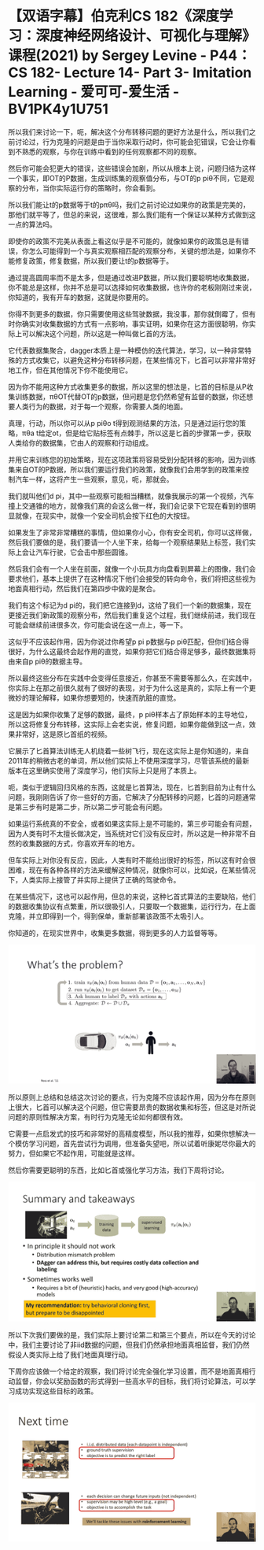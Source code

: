 # 【双语字幕】伯克利CS 182《深度学习：深度神经网络设计、可视化与理解》课程(2021) by Sergey Levine - P44：CS 182- Lecture 14- Part 3- Imitation Learning - 爱可可-爱生活 - BV1PK4y1U751

所以我们来讨论一下，呃，解决这个分布转移问题的更好方法是什么，所以我们之前讨论过，行为克隆的问题是由于当你采取行动时，你可能会犯错误，它会让你看到不熟悉的观察，与你在训练中看到的任何观察都不同的观察。

然后你可能会犯更大的错误，这些错误会加剧，所以从根本上说，问题归结为这样一个事实，即OT的P数据，生成训练集的观察值分布，与OT的p piθ不同，它是观察的分布，当你实际运行你的策略时，你会看到。

所以我们能让t的p数据等于t的pπθ吗，我们之前讨论过如果你的政策是完美的，那他们就平等了，但总的来说，这很难，那么我们能有一个保证以某种方式做到这一点的算法吗。

即使你的政策不完美从表面上看这似乎是不可能的，就像如果你的政策总是有错误，你怎么可能得到一个与真实观察相匹配的观察分布，关键的想法是，如果你不能修复政策，修复数据，所以我们要让t的p数据等于。

通过提高圆周率而不是太多，但是通过改进P数据，所以我们要聪明地收集数据，你不能总是这样，你并不总是可以选择如何收集数据，也许你的老板刚刚过来说，你知道的，我有开车的数据，这就是你要用的。

你得不到更多的数据，你只需要使用这些驾驶数据，我没事，那你就倒霉了，但有时你确实对收集数据的方式有一点影响，事实证明，如果你在这方面很聪明，你实际上可以解决这个问题，所以这是一种叫做匕首的方法。

它代表数据集聚合，dagger本质上是一种模仿的迭代算法，学习，以一种非常特殊的方式收集它，以避免这种分布转移问题，在某些情况下，匕首可以非常非常好地工作，但在其他情况下你不能使用它。

因为你不能用这种方式收集更多的数据，所以这里的想法是，匕首的目标是从P收集训练数据，πθOT代替OT的p数据，但问题是您仍然希望有监督的数据，你还想要人类行为的数据，对于每一个观察，你需要人类的地面。

真理，行动，所以你可以从p piθo t得到观测结果的方法，只是通过运行您的策略，πθa t给定ot，但是给它贴标签有点棘手，所以这是匕首的步骤第一步，获取人类给你的数据集，它由人的观察和行动组成。

并用它来训练您的初始策略，现在这项政策将容易受到分配转移的影响，因为训练集来自OT的P数据，所以我们要运行我们的政策，就像我们会用学到的政策来控制汽车一样，这将产生一些观察，意见，呃，那就会。

我们就叫他们d pi，其中一些观察可能相当糟糕，就像我展示的第一个视频，汽车撞上交通锥的地方，就像我们真的会这么做一样，我们会记录下它现在看到的很明显就像，在现实中，就像一个安全司机会按下红色的大按钮。

如果发生了非常非常糟糕的事情，但如果你小心，你有安全司机，你可以这样做，然后我们要做的是，我们要请一个人坐下来，给每一个观察结果贴上标签，我们实际上会让汽车行驶，它会击中那些圆锥。

然后我们会有一个人坐在前面，就像一个小玩具方向盘看到屏幕上的图像，我们会要求他们，基本上提供了在这种情况下他们会接受的转向命令，我们将把这些视为地面真相行动，然后我们在第四步中做的是聚合。

我们有这个标记为d pi的，我们把它连接到d，这给了我们一个新的数据集，现在更接近我们新政策的观察分布，然后我们重复这个过程，我们继续前进，我们现在可能会继续前进很多次，你可能会说在这一点上，等一下。

这似乎不应该起作用，因为你说过你希望p pi p数据与p piθ匹配，但你们结合得很好，为什么这最终会起作用的直觉，如果你把它们结合得足够多，最终数据集将由来自p piθ的数据主导。

所以最终这些分布在实践中会变得任意接近，你甚至不需要等那么久，在实践中，你实际上在那之前很久就有了很好的表现，对于为什么这是真的，实际上有一个更微妙的理论解释，如果你想要短的，快速而肮脏的直觉。

这是因为如果你收集了足够的数据，最终，p piθ样本占了原始样本的主导地位，所以这将修复分布转移，这实际上会老实说，修复问题，如果你能做到这一点，效果非常好，这是原匕首纸的视频。

它展示了匕首算法训练无人机绕着一些树飞行，现在这实际上是你知道的，来自2011年的稍微古老的单词，所以他们实际上不使用深度学习，尽管该系统的最新版本在这里确实使用了深度学习，他们实际上只是用了本质上。

呃，类似于逻辑回归风格的东西，这就是匕首算法，现在，匕首到目前为止有什么问题，我刚刚告诉了你一些好的方面，它解决了分配转移的问题，匕首的问题通常是第三步有时是第二步，所以第二步可能会有问题。

如果运行系统真的不安全，或者如果这实际上是不可能的，第三步可能会有问题，因为人类有时不太擅长做决定，当系统对它们没有反应时，所以这是一种非常不自然的收集数据的方式，你喜欢开车的地方。

但车实际上对你没有反应，因此，人类有时不能给出很好的标签，所以这有时会很困难，现在有各种各样的方法来缓解这种情况，就像你可以，比如说，在某些情况下，人类实际上接管了并实际上提供了正确的驾驶命令。

在某些情况下，这也可以起作用，但总的来说，这种匕首式算法的主要缺陷，他们的数据收集协议有点繁重，所以很吸引人，只要取一个数据集，运行行为，在上面克隆，并立即得到一个，得到保单，重新部署该政策不太吸引人。

你知道的，在现实世界中，收集更多数据，得到更多的人力监督等等。

![](img/7d04ea00f97ebe35019ef813fd8b7107_1.png)

所以原则上总结和总结这次讨论的要点，行为克隆不应该起作用，因为分布在原则上很大，匕首可以解决这个问题，但它需要昂贵的数据收集和标签，但这是对所说问题的原则性解决方案，有时行为克隆无论如何都很有效。

它需要一点启发式的技巧和非常好的高精度模型，所以我的推荐，如果你想解决一个模仿学习问题，首先尝试行为调用，但准备失望吧，所以试着听康妮尽你最大的努力，但如果它不起作用，可能就是这样。

然后你需要更聪明的东西，比如匕首或强化学习方法，我们下周将讨论。

![](img/7d04ea00f97ebe35019ef813fd8b7107_3.png)

所以下次我们要做的是，我们实际上要讨论第二和第三个要点，所以在今天的讨论中，我们主要讨论了非iid数据的问题，但我们仍然承担地面真相监督，我们仍然假设人类实际上给了我们地面真理行动。

下周你应该做一个给定的观察，我们将讨论完全强化学习设置，而不是地面真相行动监督，你会以奖励函数的形式得到一些高水平的目标，我们将讨论算法，可以学习成功实现这些目标的政策。



![](img/7d04ea00f97ebe35019ef813fd8b7107_5.png)